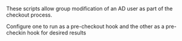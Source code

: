 These scripts allow group modification of an AD user as part of the checkout process.

Configure one to run as a pre-checkout hook and the other as a pre-checkin hook for desired results
